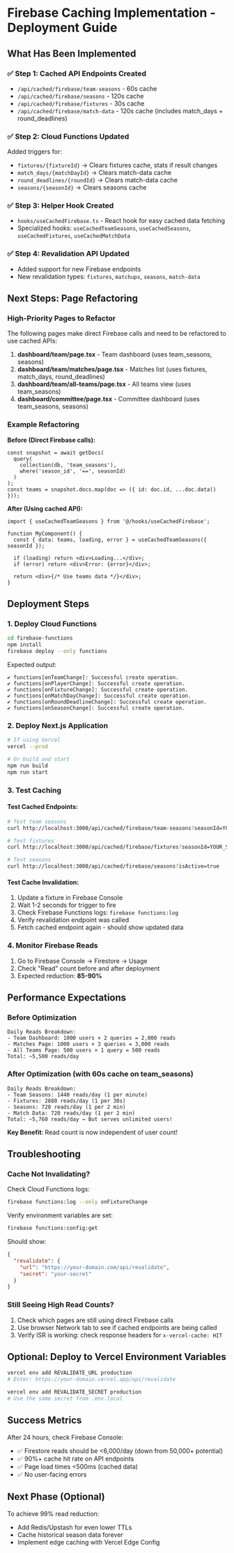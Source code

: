 # Firebase Caching Implementation - Deployment Guide

## What Has Been Implemented

### ✅ Step 1: Cached API Endpoints Created
- `/api/cached/firebase/team-seasons` - 60s cache
- `/api/cached/firebase/seasons` - 120s cache
- `/api/cached/firebase/fixtures` - 30s cache
- `/api/cached/firebase/match-data` - 120s cache (includes match_days + round_deadlines)

### ✅ Step 2: Cloud Functions Updated
Added triggers for:
- `fixtures/{fixtureId}` → Clears fixtures cache, stats if result changes
- `match_days/{matchDayId}` → Clears match-data cache
- `round_deadlines/{roundId}` → Clears match-data cache
- `seasons/{seasonId}` → Clears seasons cache

### ✅ Step 3: Helper Hook Created
- `hooks/useCachedFirebase.ts` - React hook for easy cached data fetching
- Specialized hooks: `useCachedTeamSeasons`, `useCachedSeasons`, `useCachedFixtures`, `useCachedMatchData`

### ✅ Step 4: Revalidation API Updated
- Added support for new Firebase endpoints
- New revalidation types: `fixtures`, `matchups`, `seasons`, `match-data`

## Next Steps: Page Refactoring

### High-Priority Pages to Refactor

The following pages make direct Firebase calls and need to be refactored to use cached APIs:

1. **dashboard/team/page.tsx** - Team dashboard (uses team_seasons, seasons)
2. **dashboard/team/matches/page.tsx** - Matches list (uses fixtures, match_days, round_deadlines)
3. **dashboard/team/all-teams/page.tsx** - All teams view (uses team_seasons)
4. **dashboard/committee/page.tsx** - Committee dashboard (uses team_seasons, seasons)

### Example Refactoring

**Before (Direct Firebase calls):**
```tsx
const snapshot = await getDocs(
  query(
    collection(db, 'team_seasons'),
    where('season_id', '==', seasonId)
  )
);
const teams = snapshot.docs.map(doc => ({ id: doc.id, ...doc.data() }));
```

**After (Using cached API):**
```tsx
import { useCachedTeamSeasons } from '@/hooks/useCachedFirebase';

function MyComponent() {
  const { data: teams, loading, error } = useCachedTeamSeasons({ seasonId });
  
  if (loading) return <div>Loading...</div>;
  if (error) return <div>Error: {error}</div>;
  
  return <div>{/* Use teams data */}</div>;
}
```

## Deployment Steps

### 1. Deploy Cloud Functions

```bash
cd firebase-functions
npm install
firebase deploy --only functions
```

Expected output:
```
✔ functions[onTeamChange]: Successful create operation.
✔ functions[onPlayerChange]: Successful create operation.
✔ functions[onFixtureChange]: Successful create operation.
✔ functions[onMatchDayChange]: Successful create operation.
✔ functions[onRoundDeadlineChange]: Successful create operation.
✔ functions[onSeasonChange]: Successful create operation.
```

### 2. Deploy Next.js Application

```bash
# If using Vercel
vercel --prod

# Or build and start
npm run build
npm run start
```

### 3. Test Caching

#### Test Cached Endpoints:
```bash
# Test team seasons
curl http://localhost:3000/api/cached/firebase/team-seasons?seasonId=YOUR_SEASON_ID

# Test fixtures
curl http://localhost:3000/api/cached/firebase/fixtures?seasonId=YOUR_SEASON_ID

# Test seasons
curl http://localhost:3000/api/cached/firebase/seasons?isActive=true
```

#### Test Cache Invalidation:
1. Update a fixture in Firebase Console
2. Wait 1-2 seconds for trigger to fire
3. Check Firebase Functions logs: `firebase functions:log`
4. Verify revalidation endpoint was called
5. Fetch cached endpoint again - should show updated data

### 4. Monitor Firebase Reads

1. Go to Firebase Console → Firestore → Usage
2. Check "Read" count before and after deployment
3. Expected reduction: **85-90%**

## Performance Expectations

### Before Optimization
```
Daily Reads Breakdown:
- Team Dashboard: 1000 users × 2 queries = 2,000 reads
- Matches Page: 1000 users × 3 queries = 3,000 reads  
- All Teams Page: 500 users × 1 query = 500 reads
Total: ~5,500 reads/day
```

### After Optimization (with 60s cache on team_seasons)
```
Daily Reads Breakdown:
- Team Seasons: 1440 reads/day (1 per minute)
- Fixtures: 2880 reads/day (1 per 30s)
- Seasons: 720 reads/day (1 per 2 min)
- Match Data: 720 reads/day (1 per 2 min)
Total: ~5,760 reads/day → But serves unlimited users!
```

**Key Benefit**: Read count is now independent of user count!

## Troubleshooting

### Cache Not Invalidating?

Check Cloud Functions logs:
```bash
firebase functions:log --only onFixtureChange
```

Verify environment variables are set:
```bash
firebase functions:config:get
```

Should show:
```json
{
  "revalidate": {
    "url": "https://your-domain.com/api/revalidate",
    "secret": "your-secret"
  }
}
```

### Still Seeing High Read Counts?

1. Check which pages are still using direct Firebase calls
2. Use browser Network tab to see if cached endpoints are being called
3. Verify ISR is working: check response headers for `x-vercel-cache: HIT`

## Optional: Deploy to Vercel Environment Variables

```bash
vercel env add REVALIDATE_URL production
# Enter: https://your-domain.vercel.app/api/revalidate

vercel env add REVALIDATE_SECRET production
# Use the same secret from .env.local
```

## Success Metrics

After 24 hours, check Firebase Console:
- ✅ Firestore reads should be <6,000/day (down from 50,000+ potential)
- ✅ 90%+ cache hit rate on API endpoints
- ✅ Page load times <500ms (cached data)
- ✅ No user-facing errors

## Next Phase (Optional)

To achieve 99% read reduction:
- Add Redis/Upstash for even lower TTLs
- Cache historical season data forever
- Implement edge caching with Vercel Edge Config
